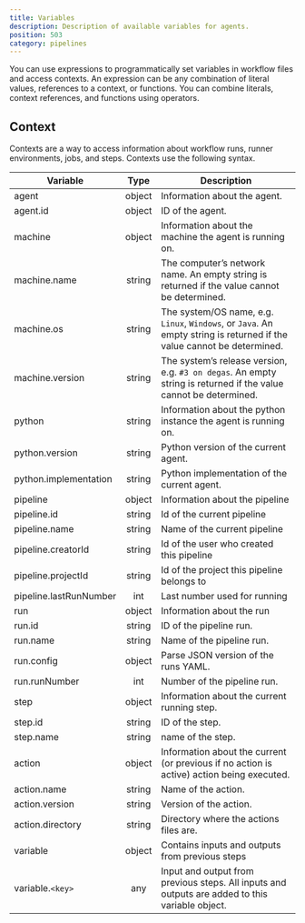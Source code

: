 ```yaml
---
title: Variables
description: Description of available variables for agents.
position: 503
category: pipelines
---
```


You can use expressions to programmatically set variables in workflow files and
access contexts. An expression can be any combination of literal values,
references to a context, or functions. You can combine literals, context
references, and functions using operators.

## Context

Contexts are a way to access information about workflow runs, runner
environments, jobs, and steps. Contexts use the following syntax.

| Variable               |  Type  | Description                                                                                                            |
| ---------------------- | :----: | ---------------------------------------------------------------------------------------------------------------------- |
| agent                  | object | Information about the agent.                                                                                           |
| agent.id               | object | ID of the agent.                                                                                                       |
| machine                | object | Information about the machine the agent is running on.                                                                 |
| machine.name           | string | The computer’s network name. An empty string is returned if the value cannot be determined.                            |
| machine.os             | string | The system/OS name, e.g. `Linux`, `Windows`, or `Java`. An empty string is returned if the value cannot be determined. |
| machine.version        | string | The system’s release version, e.g. `#3 on degas`. An empty string is returned if the value cannot be determined.       |
| python                 | string | Information about the python instance the agent is running on.                                                         |
| python.version         | string | Python version of the current agent.                                                                                   |
| python.implementation  | string | Python implementation of the current agent.                                                                            |
| pipeline               | object | Information about the pipeline                                                                                         |
| pipeline.id            | string | Id of the current pipeline                                                                                             |
| pipeline.name          | string | Name of the current pipeline                                                                                           |
| pipeline.creatorId     | string | Id of the user who created this pipeline                                                                               |
| pipeline.projectId     | string | Id of the project this pipeline belongs to                                                                             |
| pipeline.lastRunNumber |  int   | Last number used for running                                                                                           |
| run                    | object | Information about the run                                                                                              |
| run.id                 | string | ID of the pipeline run.                                                                                                |
| run.name               | string | Name of the pipeline run.                                                                                              |
| run.config             | object | Parse JSON version of the runs YAML.                                                                                   |
| run.runNumber          |  int   | Number of the pipeline run.                                                                                            |
| step                   | object | Information about the current running step.                                                                            |
| step.id                | string | ID of the step.                                                                                                        |
| step.name              | string | name of the step.                                                                                                      |
| action                 | object | Information about the current (or previous if no action is active) action being executed.                              |
| action.name            | string | Name of the action.                                                                                                    |
| action.version         | string | Version of the action.                                                                                                 |
| action.directory       | string | Directory where the actions files are.                                                                                 |
| variable               | object | Contains inputs and outputs from previous steps                                                                        |
| variable.`<key>`       |  any   | Input and output from previous steps. All inputs and outputs are added to this variable object.                        |

